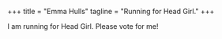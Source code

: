 +++
title = "Emma Hulls"
tagline = "Running for Head Girl."
+++

I am running for Head Girl. Please vote for me!
